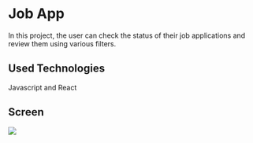 <h1> Job App </h1>

In this project, the user can check the status of their job applications and review them using various filters.

<h2> Used Technologies </h2>

Javascript and React

<h2> Screen </h2>

![](ekran.gif)
